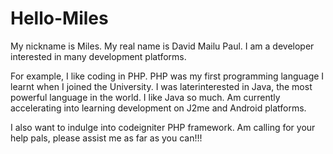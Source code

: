 Hello-Miles
===========

My nickname is Miles.
My real name is David Mailu Paul.
I am a developer interested in many development platforms.

For example, I like coding in PHP. PHP was my first programming language I learnt when I joined the University.
I was laterinterested in Java, the most powerful language in the world. I like Java so much.
Am currently accelerating into learning development on J2me and Android platforms.

I also want to indulge into codeigniter PHP framework. Am calling for your help pals, please assist me as far as you can!!!
